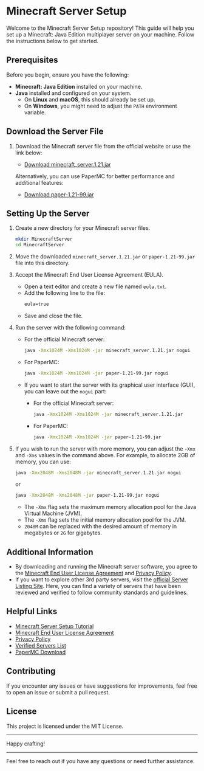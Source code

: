 # Minecraft Server Setup

Welcome to the Minecraft Server Setup repository! This guide will help you set up a Minecraft: Java Edition multiplayer server on your machine. Follow the instructions below to get started.

## Prerequisites

Before you begin, ensure you have the following:

- **Minecraft: Java Edition** installed on your machine.
- **Java** installed and configured on your system.
  - On **Linux** and **macOS**, this should already be set up.
  - On **Windows**, you might need to adjust the `PATH` environment variable.

## Download the Server File

1. Download the Minecraft server file from the official website or use the link below:
   - [Download minecraft_server.1.21.jar](https://piston-data.mojang.com/v1/objects/450698d1863ab5180c25d7c804ef0fe6369dd1ba/server.jar)
   
   Alternatively, you can use PaperMC for better performance and additional features:
   - [Download paper-1.21-99.jar](https://papermc.io/downloads)

## Setting Up the Server

1. Create a new directory for your Minecraft server files.
   ```sh
   mkdir MinecraftServer
   cd MinecraftServer
   ```

2. Move the downloaded `minecraft_server.1.21.jar` or `paper-1.21-99.jar` file into this directory.

3. Accept the Minecraft End User License Agreement (EULA).
   - Open a text editor and create a new file named `eula.txt`.
   - Add the following line to the file:
     ```txt
     eula=true
     ```
   - Save and close the file.

4. Run the server with the following command:
   - For the official Minecraft server:
     ```sh
     java -Xmx1024M -Xms1024M -jar minecraft_server.1.21.jar nogui
     ```
   - For PaperMC:
     ```sh
     java -Xmx1024M -Xms1024M -jar paper-1.21-99.jar nogui
     ```

   - If you want to start the server with its graphical user interface (GUI), you can leave out the `nogui` part:
     - For the official Minecraft server:
       ```sh
       java -Xmx1024M -Xms1024M -jar minecraft_server.1.21.jar
       ```
     - For PaperMC:
       ```sh
       java -Xmx1024M -Xms1024M -jar paper-1.21-99.jar
       ```

5. If you wish to run the server with more memory, you can adjust the `-Xmx` and `-Xms` values in the command above. For example, to allocate 2GB of memory, you can use:
   ```sh
   java -Xmx2048M -Xms2048M -jar minecraft_server.1.21.jar nogui
   ```
   or
   ```sh
   java -Xmx2048M -Xms2048M -jar paper-1.21-99.jar nogui
   ```
    - The `-Xmx` flag sets the maximum memory allocation pool for the Java Virtual Machine (JVM).
    - The `-Xms` flag sets the initial memory allocation pool for the JVM.
    - `2048M` can be replaced with the desired amount of memory in megabytes or `2G` for gigabytes.

## Additional Information

- By downloading and running the Minecraft server software, you agree to the [Minecraft End User License Agreement](https://account.mojang.com/documents/minecraft_eula) and [Privacy Policy](https://go.microsoft.com/fwlink/?LinkId=521839).
- If you want to explore other 3rd party servers, visit the [official Server Listing Site](http://aka.ms/verifiedservers). Here, you can find a variety of servers that have been reviewed and verified to follow community standards and guidelines.

## Helpful Links

- [Minecraft Server Setup Tutorial](https://minecraft.wiki/w/Tutorials/Setting_up_a_server)
- [Minecraft End User License Agreement](https://account.mojang.com/documents/minecraft_eula)
- [Privacy Policy](https://go.microsoft.com/fwlink/?LinkId=521839)
- [Verified Servers List](http://aka.ms/verifiedservers)
- [PaperMC Download](https://papermc.io/downloads)

## Contributing

If you encounter any issues or have suggestions for improvements, feel free to open an issue or submit a pull request.

## License

This project is licensed under the MIT License.

---

Happy crafting!

---

Feel free to reach out if you have any questions or need further assistance.